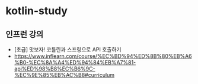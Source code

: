 # kotlin-study

## 인프런 강의
- [초급] 맛보자! 코틀린과 스프링으로 API 호출하기
- https://www.inflearn.com/course/%EC%BD%94%ED%8B%80%EB%A6%B0-%EC%8A%A4%ED%94%84%EB%A7%81-api%ED%98%B8%EC%B6%9C-%EC%9E%85%EB%AC%B8#curriculum
